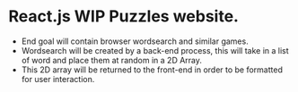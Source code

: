# React.js WIP Puzzles website.   
- End goal will contain browser wordsearch and similar games.  
- Wordsearch will be created by a back-end process, this will take in a list of word and place them at random in a 2D Array.  
- This 2D array will be returned to the front-end in order to be formatted for user interaction.

